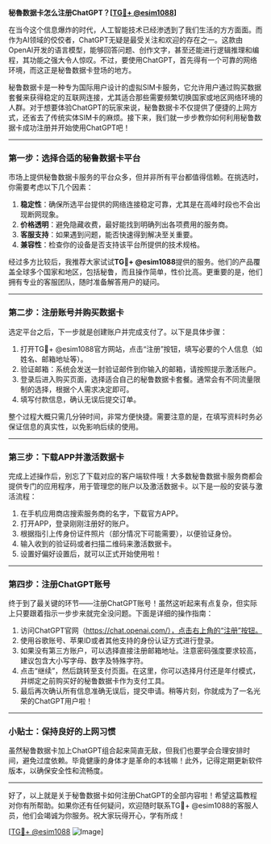 **秘魯数据卡怎么注册ChatGPT？[[TG💪+ @esim1088](https://t.me/s/esim1088)]**

在当今这个信息爆炸的时代，人工智能技术已经渗透到了我们生活的方方面面。而作为AI领域的佼佼者，ChatGPT无疑是最受关注和欢迎的存在之一。这款由OpenAI开发的语言模型，能够回答问题、创作文字，甚至还能进行逻辑推理和编程，其功能之强大令人惊叹。不过，要使用ChatGPT，首先得有一个可靠的网络环境，而这正是秘鲁数据卡登场的地方。

秘鲁数据卡是一种专为国际用户设计的虚拟SIM卡服务，它允许用户通过购买数据套餐来获得稳定的互联网连接，尤其适合那些需要频繁切换国家或地区网络环境的人群。对于想要体验ChatGPT的玩家来说，秘鲁数据卡不仅提供了便捷的上网方式，还省去了传统实体SIM卡的麻烦。接下来，我们就一步步教你如何利用秘鲁数据卡成功注册并开始使用ChatGPT吧！

---

### 第一步：选择合适的秘鲁数据卡平台

市场上提供秘鲁数据卡服务的平台众多，但并非所有平台都值得信赖。在挑选时，你需要考虑以下几个因素：

1. **稳定性**：确保所选平台提供的网络连接稳定可靠，尤其是在高峰时段也不会出现断网现象。
2. **价格透明**：避免隐藏收费，最好能找到明确列出各项费用的服务商。
3. **客服支持**：如果遇到问题，能否快速得到解决至关重要。
4. **兼容性**：检查你的设备是否支持该平台所提供的技术规格。

经过多方比较后，我推荐大家试试**TG💪+ @esim1088**提供的服务。他们的产品覆盖全球多个国家和地区，包括秘鲁，而且操作简单，性价比高。更重要的是，他们拥有专业的客服团队，随时准备解答用户的疑问。

---

### 第二步：注册账号并购买数据卡

选定平台之后，下一步就是创建账户并完成支付了。以下是具体步骤：

1. 打开TG💪+ @esim1088官方网站，点击“注册”按钮，填写必要的个人信息（如姓名、邮箱地址等）。
2. 验证邮箱：系统会发送一封验证邮件到你输入的邮箱，请按照提示激活账户。
3. 登录后进入购买页面，选择适合自己的秘鲁数据卡套餐。通常会有不同流量限制的选择，根据个人需求决定即可。
4. 填写付款信息，确认无误后提交订单。

整个过程大概只需几分钟时间，非常方便快捷。需要注意的是，在填写资料时务必保证信息的真实性，以免影响后续的使用。

---

### 第三步：下载APP并激活数据卡

完成上述操作后，别忘了下载对应的客户端软件哦！大多数秘鲁数据卡服务商都会提供专门的应用程序，用于管理您的账户以及激活数据卡。以下是一般的安装与激活流程：

1. 在手机应用商店搜索服务商的名字，下载官方APP。
2. 打开APP，登录刚刚注册好的账户。
3. 根据指引上传身份证件照片（部分情况下可能需要），以便验证身份。
4. 输入收到的验证码或者扫描二维码来激活数据卡。
5. 设置好偏好设置后，就可以正式开始使用啦！

---

### 第四步：注册ChatGPT账号

终于到了最关键的环节——注册ChatGPT账号！虽然这听起来有点复杂，但实际上只要跟着指示一步步来就完全没问题。下面是详细的操作指南：

1. 访问ChatGPT官网（https://chat.openai.com/），点击右上角的“注册”按钮。
2. 使用谷歌账号、苹果ID或者其他支持的身份认证方式进行登录。
3. 如果没有第三方账户，可以选择直接注册邮箱地址。注意密码强度要求较高，建议包含大小写字母、数字及特殊字符。
4. 点击“继续”，然后跳转至支付页面。在这里，你可以选择月付还是年付模式，并绑定之前购买好的秘鲁数据卡作为支付工具。
5. 最后再次确认所有信息准确无误后，提交申请。稍等片刻，你就成为了一名光荣的ChatGPT用户啦！

---

### 小贴士：保持良好的上网习惯

虽然秘鲁数据卡加上ChatGPT组合起来简直无敌，但我们也要学会合理安排时间，避免过度依赖。毕竟健康的身体才是革命的本钱嘛！此外，记得定期更新软件版本，以确保安全性和流畅度。

---

好了，以上就是关于秘鲁数据卡如何注册ChatGPT的全部内容啦！希望这篇教程对你有所帮助。如果你还有任何疑问，欢迎随时联系TG💪+ @esim1088的客服人员，他们会竭诚为你服务。祝大家玩得开心，学有所成！

[[TG💪+ @esim1088](https://t.me/s/esim1088) ![Image](https://i.postimg.cc/4NQfJmqS/Snipaste-2025-05-13-00-14-12.png)]